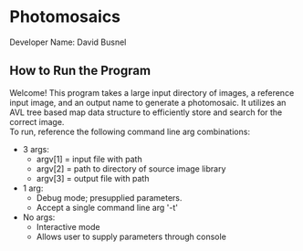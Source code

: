 # Photomosaics

Developer Name: David Busnel

## How to Run the Program

Welcome! This program takes a large input directory of images, a reference input image, and an output name to generate a photomosaic. It utilizes an AVL tree based map data structure to efficiently store and search for the correct image.\
To run, reference the following command line arg combinations:
 - 3 args:
   - argv[1] = input file with path
   - argv[2] = path to directory of source image library
   - argv[3] = output file with path
 - 1 arg:
   - Debug mode; presupplied parameters.
   - Accept a single command line arg '-t'
 - No args:
   - Interactive mode
   - Allows user to supply parameters through console

